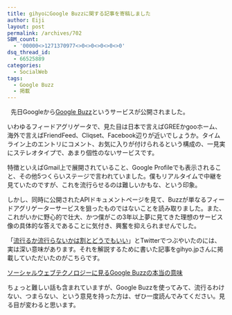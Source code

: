 ```yaml
---
title: gihyoにGoogle Buzzに関する記事を寄稿しました
author: Eiji
layout: post
permalink: /archives/702
SBM_count:
  - '00000<>1271370977<>0<>0<>0<>0<>0'
dsq_thread_id:
  - 66525889
categories:
  - SocialWeb
tags:
  - Google Buzz
  - 掲載
---
```

<div class="wp_plus_one_button" style="margin: 0 8px 8px 0; float:left; ">
  <g:plusone href="http://devlog.agektmr.com/archives/702" callback="wp_plus_one_handler"></g:plusone>
</div>

先日Googleから<a href="http://buzz.google.com/" target="_blank">Google Buzz</a>というサービスが公開されました。

いわゆるフィードアグリゲータで、見た目は日本で言えばGREEかgooホーム、海外で言えばFriendFeed、Cliqset、Facebook辺りが近いでしょうか。タイムライン上のエントリにコメント、お気に入りが付けられるという構成の、一見実にステレオタイプで、あまり個性のないサービスです。

特徴といえばGmail上で展開されていること、Google Profileでも表示されること、その他5つくらいステージで言われていました。僕もリアルタイムで中継を見ていたのですが、これを流行らせるのは難しいかもな、という印象。

しかし、同時に公開されたAPIドキュメントページを見て、Buzzが単なるフィードアグリゲーターサービスを狙ったものではないことを読み取りました。また、これがいかに野心的で壮大、かつ僕がこの3年以上夢に見てきた理想のサービス像の具体的な答えであることに気付き、興奮を抑えられませんでした。

「<a href="http://twitter.com/agektmr/status/8866951003" target="_blank">流行るか流行らないかは割とどうでもいい</a>」とTwitterでつぶやいたのには、実は深い意味があります。それを解説するために書いた記事をgihyo.jpさんに掲載していただいたのがこちらです。

<a href="http://gihyo.jp/dev/column/01/social/2010/021201" target="_blank">ソーシャルウェブテクノロジーに見るGoogle Buzzの本当の意味</a>

ちょっと難しい話も含まれていますが、Google Buzzを使ってみて、流行るわけない、つまらない、という意見を持った方は、ぜひ一度読んでみてください。見る目が変わると思います。